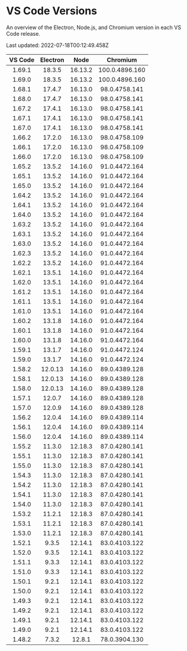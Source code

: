 
# VS Code Versions

An overview of the Electron, Node.js, and Chromium version in each VS Code release.

Last updated: 2022-07-18T00:12:49.458Z

|VS Code|Electron|Node|Chromium|
|:-------:|:--------:|:----:|:------:|
|1.69.1|18.3.5|16.13.2|100.0.4896.160|
|1.69.0|18.3.5|16.13.2|100.0.4896.160|
|1.68.1|17.4.7|16.13.0|98.0.4758.141|
|1.68.0|17.4.7|16.13.0|98.0.4758.141|
|1.67.2|17.4.1|16.13.0|98.0.4758.141|
|1.67.1|17.4.1|16.13.0|98.0.4758.141|
|1.67.0|17.4.1|16.13.0|98.0.4758.141|
|1.66.2|17.2.0|16.13.0|98.0.4758.109|
|1.66.1|17.2.0|16.13.0|98.0.4758.109|
|1.66.0|17.2.0|16.13.0|98.0.4758.109|
|1.65.2|13.5.2|14.16.0|91.0.4472.164|
|1.65.1|13.5.2|14.16.0|91.0.4472.164|
|1.65.0|13.5.2|14.16.0|91.0.4472.164|
|1.64.2|13.5.2|14.16.0|91.0.4472.164|
|1.64.1|13.5.2|14.16.0|91.0.4472.164|
|1.64.0|13.5.2|14.16.0|91.0.4472.164|
|1.63.2|13.5.2|14.16.0|91.0.4472.164|
|1.63.1|13.5.2|14.16.0|91.0.4472.164|
|1.63.0|13.5.2|14.16.0|91.0.4472.164|
|1.62.3|13.5.2|14.16.0|91.0.4472.164|
|1.62.2|13.5.2|14.16.0|91.0.4472.164|
|1.62.1|13.5.1|14.16.0|91.0.4472.164|
|1.62.0|13.5.1|14.16.0|91.0.4472.164|
|1.61.2|13.5.1|14.16.0|91.0.4472.164|
|1.61.1|13.5.1|14.16.0|91.0.4472.164|
|1.61.0|13.5.1|14.16.0|91.0.4472.164|
|1.60.2|13.1.8|14.16.0|91.0.4472.164|
|1.60.1|13.1.8|14.16.0|91.0.4472.164|
|1.60.0|13.1.8|14.16.0|91.0.4472.164|
|1.59.1|13.1.7|14.16.0|91.0.4472.124|
|1.59.0|13.1.7|14.16.0|91.0.4472.124|
|1.58.2|12.0.13|14.16.0|89.0.4389.128|
|1.58.1|12.0.13|14.16.0|89.0.4389.128|
|1.58.0|12.0.13|14.16.0|89.0.4389.128|
|1.57.1|12.0.7|14.16.0|89.0.4389.128|
|1.57.0|12.0.9|14.16.0|89.0.4389.128|
|1.56.2|12.0.4|14.16.0|89.0.4389.114|
|1.56.1|12.0.4|14.16.0|89.0.4389.114|
|1.56.0|12.0.4|14.16.0|89.0.4389.114|
|1.55.2|11.3.0|12.18.3|87.0.4280.141|
|1.55.1|11.3.0|12.18.3|87.0.4280.141|
|1.55.0|11.3.0|12.18.3|87.0.4280.141|
|1.54.3|11.3.0|12.18.3|87.0.4280.141|
|1.54.2|11.3.0|12.18.3|87.0.4280.141|
|1.54.1|11.3.0|12.18.3|87.0.4280.141|
|1.54.0|11.3.0|12.18.3|87.0.4280.141|
|1.53.2|11.2.1|12.18.3|87.0.4280.141|
|1.53.1|11.2.1|12.18.3|87.0.4280.141|
|1.53.0|11.2.1|12.18.3|87.0.4280.141|
|1.52.1|9.3.5|12.14.1|83.0.4103.122|
|1.52.0|9.3.5|12.14.1|83.0.4103.122|
|1.51.1|9.3.3|12.14.1|83.0.4103.122|
|1.51.0|9.3.3|12.14.1|83.0.4103.122|
|1.50.1|9.2.1|12.14.1|83.0.4103.122|
|1.50.0|9.2.1|12.14.1|83.0.4103.122|
|1.49.3|9.2.1|12.14.1|83.0.4103.122|
|1.49.2|9.2.1|12.14.1|83.0.4103.122|
|1.49.1|9.2.1|12.14.1|83.0.4103.122|
|1.49.0|9.2.1|12.14.1|83.0.4103.122|
|1.48.2|7.3.2|12.8.1|78.0.3904.130|